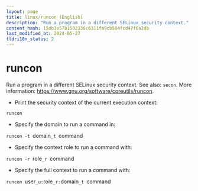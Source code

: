```yaml
---
layout: page
title: linux/runcon (English)
description: "Run a program in a different SELinux security context."
content_hash: 15db3e57b1502336c6311fa9cb504fcd47f6a2db
last_modified_at: 2024-05-27
tldri18n_status: 2
---
```

# runcon

Run a program in a different SELinux security context.
See also: `secon`.
More information: <https://www.gnu.org/software/coreutils/runcon>.

- Print the security context of the current execution context:

`runcon`

- Specify the domain to run a command in:

`runcon -t `<span class="tldr-var badge badge-pill bg-dark-lm bg-white-dm text-white-lm text-dark-dm font-weight-bold">domain</span>`_t `<span class="tldr-var badge badge-pill bg-dark-lm bg-white-dm text-white-lm text-dark-dm font-weight-bold">command</span>

- Specify the context role to run a command with:

`runcon -r `<span class="tldr-var badge badge-pill bg-dark-lm bg-white-dm text-white-lm text-dark-dm font-weight-bold">role</span>`_r `<span class="tldr-var badge badge-pill bg-dark-lm bg-white-dm text-white-lm text-dark-dm font-weight-bold">command</span>

- Specify the full context to run a command with:

`runcon `<span class="tldr-var badge badge-pill bg-dark-lm bg-white-dm text-white-lm text-dark-dm font-weight-bold">user</span>`_u:`<span class="tldr-var badge badge-pill bg-dark-lm bg-white-dm text-white-lm text-dark-dm font-weight-bold">role</span>`_r:`<span class="tldr-var badge badge-pill bg-dark-lm bg-white-dm text-white-lm text-dark-dm font-weight-bold">domain</span>`_t `<span class="tldr-var badge badge-pill bg-dark-lm bg-white-dm text-white-lm text-dark-dm font-weight-bold">command</span>
